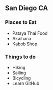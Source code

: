 ## San Diego CA

### Places to Eat

- Pataya Thai Food
- Akaihana
- Kabob Shop

### Things to do

- Hiking
- Sailing
- Bicycling
- Learn GitHub
